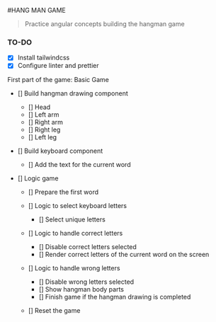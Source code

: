 #HANG MAN GAME

> Practice angular concepts building the hangman game

### TO-DO

- [x] Install tailwindcss
- [x] Configure linter and prettier

First part of the game: Basic Game

- [] Build hangman drawing component
  - [] Head
  - [] Left arm
  - [] Right arm
  - [] Right leg
  - [] Left leg
- [] Build keyboard component
  - [] Add the text for the current word
- [] Logic game

  - [] Prepare the first word
  - [] Logic to select keyboard letters
    - [] Select unique letters
  - [] Logic to handle correct letters

    - [] Disable correct letters selected
    - [] Render correct letters of the current word on the screen

  - [] Logic to handle wrong letters

    - [] Disable wrong letters selected
    - [] Show hangman body parts
    - [] Finish game if the hangman drawing is completed

  - [] Reset the game

